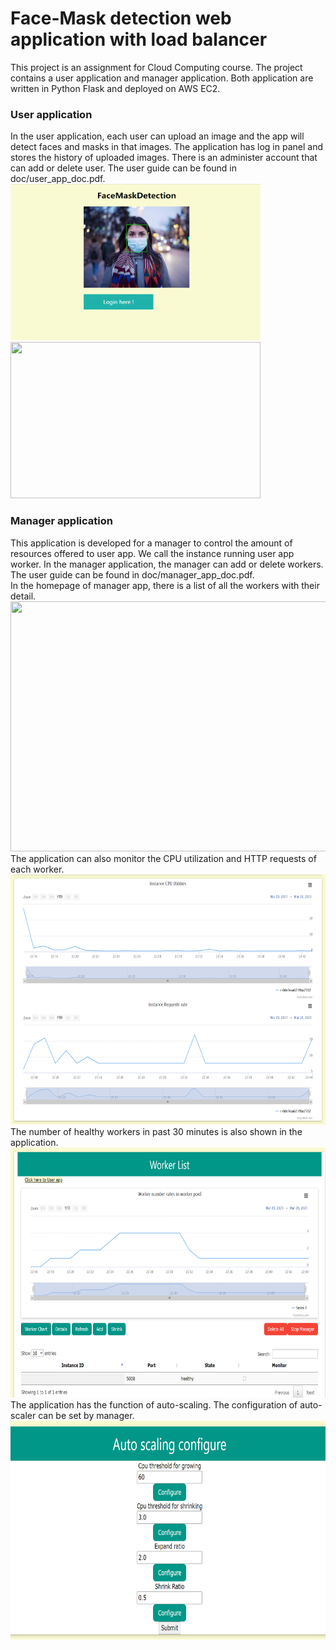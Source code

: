 # Face-Mask detection web application with load balancer
This project is an assignment for Cloud Computing course. The project contains a user application and manager application. Both application are written in Python Flask and deployed on AWS EC2.
<br>
### User application
In the user application, each user can upload an image and the app will detect faces and masks in that images. The application has log in panel and stores the history of uploaded images. There is an administer account that can add or delete user. The user guide can be found in doc/user_app_doc.pdf.
<br>
<img src="https://github.com/SPDQ/ECE1779_A2/blob/master/doc/userapp_home.png" height="250px" width="400px">
<img src="" height="250px" width="400px">
<br>
### Manager application
This application is developed for a manager to control the amount of resources offered to user app. We call the instance running user app worker. In the manager application, the manager can add or delete workers. The user guide can be found in doc/manager_app_doc.pdf. 
<br>
In the homepage of manager app, there is a list of all the workers with their detail.
<br>
<img src="" height="400px" width="600px">
<br>
The application can also monitor the CPU utilization and HTTP requests of each worker. 
<br>
<img src="https://github.com/SPDQ/ECE1779_A2/blob/master/doc/manager_cpu.png" height="400px" width="600px">
<br>
The number of healthy workers in past 30 minutes is also shown in the application. 
<br>
<img src="https://github.com/SPDQ/ECE1779_A2/blob/master/doc/manager_wknum.png" height="400px" width="600px">
<br>
The application has the function of auto-scaling. The configuration of auto-scaler can be set by manager. 
<br>
<img src="https://github.com/SPDQ/ECE1779_A2/blob/master/doc/auto_scaler_config.png" height="350px" width="600px">
<br>
